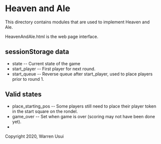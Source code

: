 # Heaven and Ale

This directory contains modules that are used to implement Heaven and Ale.

HeavenAndAle.html is the web page interface.

## sessionStorage data

* state -- Current state of the game
* start_player -- First player for next round.
* start_queue -- Reverse queue after start_player, used to place
  players prior to round 1.

## Valid states

* place_starting_pos -- Some players still need to place
  their player token in the start square on the rondel.
* game_over -- Set when game is over (scoring may not have been done yet).
* 
Copyright 2020, Warren Usui